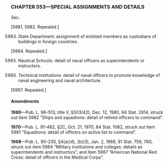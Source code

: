 ### **CHAPTER 553—SPECIAL ASSIGNMENTS AND DETAILS** ###

Sec.

[5981, 5982. Repealed.]

5983. State Department: assignment of enlisted members as custodians of buildings in foreign countries.

[5984. Repealed.]

5985. Nautical Schools: detail of naval officers as superintendents or instructors.

5986. Technical institutions: detail of naval officers to promote knowledge of naval engineering and naval architecture.

[5987. Repealed.]

#### Amendments ####

**1980**—Pub. L. 96–513, title V, §503(42), Dec. 12, 1980, 94 Stat. 2914, struck out item 5982 “Ships and squadrons: detail of retired officers to command”.

**1970**—Pub. L. 91–482, §2C, Oct. 21, 1970, 84 Stat. 1082, struck out item 5981 “Squadrons: detail of officers on active list to command”.

**1968**—Pub. L. 90–235, §4(a)(4), (b)(3), Jan. 2, 1968, 81 Stat. 759, 760, struck out item 5984 “Military institutions and colleges: details as superintendents and instructors”, and item 5987 “American National Red Cross: detail of officers in the Medical Corps”.